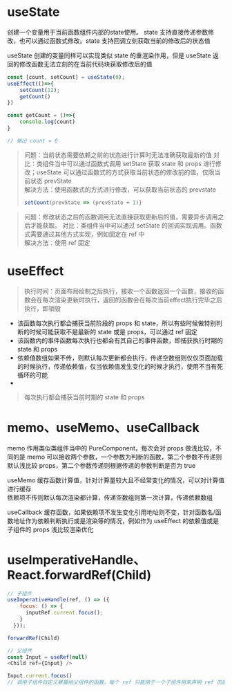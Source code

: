 # useState 
创建一个变量用于当前函数组件内部的state使用。 
state 支持直接传递参数修改，也可以通过函数式修改。state 支持回调立刻获取当前的修改后的状态值 

useState 创建的变量同样可以实现类似 state 的重渲染作用，但是 useState 返回的修改函数无法立刻的在当前代码块获取修改后的值 

``` javascript
const [count, setCount] = useState(0);
useEffect(()=>{
    setCount(12);
    getCount()
})

const getCount = ()=>{
    console.log(count)
}

// 输出 count = 0
```
> 问题：当前状态需要依赖之前的状态进行计算时无法准确获取最新的值
> 对比：类组件当中可以通过函数式调用 setState 获取 state 和 props 进行修改；useState 可以通过函数式的方式获取当前状态的修改前的值，仅限当前状态 prevState  
> 解决方法：使用函数式的方式进行修改，可以获取当前状态的 prevstate
>``` javascript
> setCount(prevState => (prevState + 1)}
>```

> 问题：修改状态之后的函数调用无法直接获取更新后的值，需要异步调用之后才能获取。
> 对比：类组件当中可以通过 setState 的回调实现调用。函数式需要通过其他方式实现，例如固定在 ref 中  
> 解决方法：使用 ref 固定


# useEffect
> 执行时间：页面布局绘制之后执行，接收一个函数返回一个函数，接收的函数会在每次渲染更新时执行，返回的函数会在每次当前effect执行完毕之后执行，即销毁  
- 该函数每次执行都会捕获当前阶段的 props 和 state，所以有些时候做特别判断的时候可能获取不是最新的 state 或是 props，可以通过 ref 固定
- 该函数内的事件函数每次执行也都会有其自己的事件函数，即捕获执行时期的 state 和 props
- 依赖值数组如果不传，则默认每次更新都会执行，传递空数组则仅仅页面加载的时候执行，传递依赖值，仅当依赖值发生变化的时候才执行，使用不当有死循环的可能
- 
> 
> 每次执行都会捕获当前时期的 state 和 props 

# memo、useMemo、useCallback

memo 作用类似类组件当中的 PureComponent，每次会对 props 做浅比较，不同的是 memo 可以接收两个参数，一个参数为判断的函数，第二个参数不传递则默认浅比较 props，第二个参数传递则根据传递的参数判断是否为 true  

useMemo 缓存函数计算值，针对计算量较大且不经常变化的情况，可以对计算值进行缓存  
依赖项不传则默认每次渲染都计算，传递空数组则第一次计算，传递依赖数组  

useCallback 缓存函数，如果依赖项不发生变化引用地址则不变，针对函数名/函数地址作为依赖判断执行或是渲染等的情况，例如作为 useEffect 的依赖值或是子组件的 props 浅比较渲染优化  

# useImperativeHandle、React.forwardRef(Child)

``` javascript
// 子组件
useImperativeHandle(ref, () => ({
    focus: () => {
      inputRef.current.focus();
    }
  }));

forwardRef(Child)

// 父组件
const Input = useRef(null)
<Child ref={Input} />

Input.current.focus() 
// 调用子组件自定义暴露给父组件的函数，每个 ref 只能用于一个子组件用来声明 ref 的属性
```